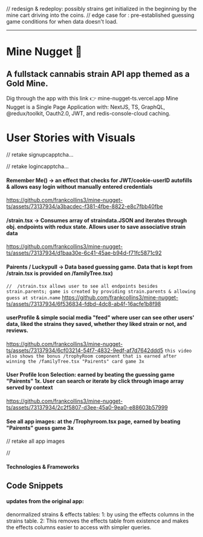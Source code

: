 // redesign & redeploy:
possibly strains get initialized in the beginning by the mine cart driving into the coins. 
// edge case for <FamilyTree>: pre-established guessing game conditions for when data doesn't load. 
* * * * * * * * * * * * * * * * * * *

# Mine Nugget 🔑
## A fullstack cannabis strain API app themed as a Gold Mine.
Dig through the app with this link 👉 mine-nugget-ts.vercel.app
Mine Nugget is a Single Page Application with: NextJS, TS, GraphQL, @redux/toolkit, Oauth2.0, JWT, and redis-console-cloud caching.

# User Stories with Visuals
// retake signupcapptcha...

// retake logincapptcha...

#### Remember Me() -> an effect that checks for JWT/cookie-userID autofills <MirrorForm> & allows easy login without manually entered credentials
https://github.com/frankcollins3/mine-nugget-ts/assets/73137934/a3bacdec-f381-4fbe-8822-e8c7fbb40fbe

#### /strain.tsx -> Consumes array of straindata.JSON and iterates through obj. endpoints with redux state. Allows user to save associative strain data
https://github.com/frankcollins3/mine-nugget-ts/assets/73137934/d1baa30e-6c41-45ae-b94d-f71fc5871c92

#### Pairents / Luckypull -> Data based guessing game. Data that is kept from /strain.tsx is provided on /familyTree.tsx)
`//  /strain.tsx allows user to see all endpoints besides strain.parents; game is created by providing strain.parents & allowing guess at strain.name`
https://github.com/frankcollins3/mine-nugget-ts/assets/73137934/6f536834-fdbd-4dc8-ab4f-16acfe1b8f98

#### userProfile & simple social media "feed" where user can see other users' data, liked the strains they saved, whether they liked strain or not, and reviews.
https://github.com/frankcollins3/mine-nugget-ts/assets/73137934/6cf03214-54f7-4832-9edf-af7d7642ddd5
`this video also shows the bonus /trophyRoom component that is earned after winning the /familyTree.tsx "Pairents" card game 3x`

#### User Profile Icon Selection: earned by beating the guessing game "Pairents" 1x. User can search or iterate by click through image array served by context
https://github.com/frankcollins3/mine-nugget-ts/assets/73137934/2c2f5807-d3ee-45a0-9ea0-e88603b57999

#### See all app images: at the /Trophyroom.tsx page, earned by beating "Pairents" guess game 3x 
// retake all app images

//

#### Technologies & Frameworks

## Code Snippets


#### updates from the original app:
denormalized strains & effects tables:
1: by using the effects columns in the strains table. 
2: This removes the effects table from existence and makes the effects columns easier to access with simpler queries.








